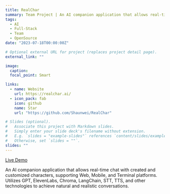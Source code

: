 ```yaml
---
title: RealChar
summary: Team Project | An AI companion application that allows real-time chat with created and customized characters.
tags:
  - AI
  - Full-Stack
  - Team
  - OpenSource
date: "2023-07-18T00:00:00Z"

# Optional external URL for project (replaces project detail page).
external_link: ""

image:
  caption:
  focal_point: Smart

links:
  - name: Website
    url: https://realchar.ai/
  - icon_pack: fab
    icon: github
    name: Star
    url: "https://github.com/Shaunwei/RealChar"

# Slides (optional).
#   Associate this project with Markdown slides.
#   Simply enter your slide deck's filename without extension.
#   E.g. `slides = "example-slides"` references `content/slides/example-slides.md`.
#   Otherwise, set `slides = ""`.
slides: ""
---
```


[Live Demo](https://realchar.ai/)

An AI companion application that allows real-time chat with created and customized characters, supporting Web, Mobile, and Terminal platforms. Utilizes GPT, ElevenLabs, Chroma, LangChain, STT, TTS, and other technologies to achieve natural and realistic conversations.
